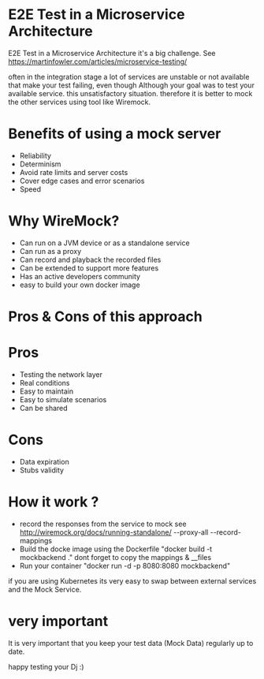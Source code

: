 # E2E Test in a Microservice Architecture

E2E Test in a Microservice Architecture it's a big challenge.
See https://martinfowler.com/articles/microservice-testing/

often in the integration stage a lot of services are unstable or not available that make your test failing,
even though Although your goal was to test your available service.
this unsatisfactory situation.
therefore it is better to mock the other services using tool like Wiremock.

# Benefits of using a mock server
- Reliability
- Determinism
- Avoid rate limits and server costs
- Cover edge cases and error scenarios
- Speed

# Why WireMock?
- Can run on a JVM device or as a standalone service
- Can run as a proxy
- Can record and playback the recorded files
- Can be extended to support more features
- Has an active developers community
- easy to build your own docker image

# Pros & Cons of this approach
#  Pros
- Testing the network layer
- Real conditions
- Easy to maintain
- Easy to simulate scenarios
- Can be shared
#  Cons
- Data expiration
- Stubs validity

# How it work ?

- record the responses from the service to mock see http://wiremock.org/docs/running-standalone/  --proxy-all --record-mappings
- Build the docke image using the Dockerfile "docker build -t mockbackend ." dont forget to copy the mappings & __files
- Run your container          "docker run -d -p 8080:8080 mockbackend"

if you are using Kubernetes its very easy to swap between  external services and the Mock Service. 

# very important 
It is very important that you keep your test data (Mock Data) regularly up to date.

happy testing
your Dj :)
